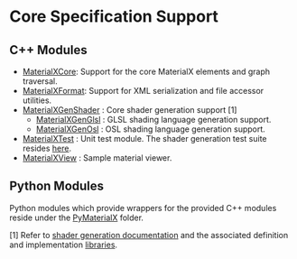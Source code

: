 # Core Specification Support

## C++ Modules

- [MaterialXCore](MaterialXCore): Support for the core MaterialX elements and graph traversal.
- [MaterialXFormat](MaterialXFormat): Support for XML serialization and file accessor utilities.
- [MaterialXGenShader](MaterialXGenShader) : Core shader generation support [1]
    - [MaterialXGenGlsl](MaterialXGenGlsl) : GLSL shading language generation support.
    - [MaterialXGenOsl](MaterialXGenOsl) : OSL shading language generation support.
- [MaterialXTest](MaterialXTest) : Unit test module.
The shader generation test suite resides [here](../resources/Materials/TestSuite).
- [MaterialXView](MaterialXView) : Sample material viewer.

## Python Modules

Python modules which provide wrappers for the provided C++ modules reside under the [PyMaterialX](PyMaterialX/README.md) folder.

[1] Refer to [shader generation documentation](../documents/DeveloperGuide/ShaderGeneration.md) and the associated definition and implementation [libraries](../libraries).
